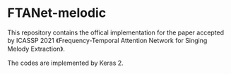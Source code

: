 # FTANet-melodic
This repository contains the offical implementation for the paper accepted by ICASSP 2021 《Frequency-Temporal Attention Network for Singing Melody Extraction》.

The codes are implemented by Keras 2.
